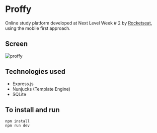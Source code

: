 # Proffy

Online study platform developed at Next Level Week # 2 by [Rocketseat](https://rocketseat.com.br/), using the mobile first approach.

## Screen

![proffy](https://i.imgur.com/MaZY5J3.gif)

## Technologies used

- Express.js
- Nunjucks (Template Engine)
- SQLite

## To install and run

```
npm install
npm run dev
```